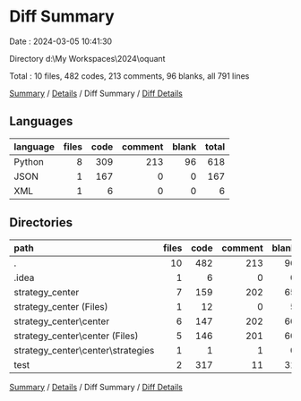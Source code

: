 # Diff Summary

Date : 2024-03-05 10:41:30

Directory d:\\My Workspaces\\2024\\oquant

Total : 10 files,  482 codes, 213 comments, 96 blanks, all 791 lines

[Summary](results.md) / [Details](details.md) / Diff Summary / [Diff Details](diff-details.md)

## Languages
| language | files | code | comment | blank | total |
| :--- | ---: | ---: | ---: | ---: | ---: |
| Python | 8 | 309 | 213 | 96 | 618 |
| JSON | 1 | 167 | 0 | 0 | 167 |
| XML | 1 | 6 | 0 | 0 | 6 |

## Directories
| path | files | code | comment | blank | total |
| :--- | ---: | ---: | ---: | ---: | ---: |
| . | 10 | 482 | 213 | 96 | 791 |
| .idea | 1 | 6 | 0 | 0 | 6 |
| strategy_center | 7 | 159 | 202 | 65 | 426 |
| strategy_center (Files) | 1 | 12 | 0 | 5 | 17 |
| strategy_center\\center | 6 | 147 | 202 | 60 | 409 |
| strategy_center\\center (Files) | 5 | 146 | 201 | 60 | 407 |
| strategy_center\\center\\strategies | 1 | 1 | 1 | 0 | 2 |
| test | 2 | 317 | 11 | 31 | 359 |

[Summary](results.md) / [Details](details.md) / Diff Summary / [Diff Details](diff-details.md)